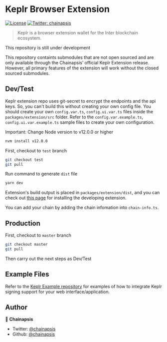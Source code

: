 # Keplr Browser Extension
[![License](https://img.shields.io/badge/License-Apache%202.0-blue.svg)](https://opensource.org/licenses/Apache-2.0)
[![Twitter: chainapsis](https://img.shields.io/twitter/follow/chainapsis.svg?style=social)](https://twitter.com/chainapsis)

> Keplr is a browser extension wallet for the Inter blockchain ecosystem.
>
This repository is still under development  

This repository containts submodules that are not open sourced and are only available through the Chainapsis’ official Keplr Extension release. However, all primary features of the extension will work without the closed sourced submodules.  

## Dev/Test
Keplr extension repo uses git-secret to encrypt the endpoints and the api keys. So, you can't build this without creating your own config file. You should create your own `config.var.ts`, `config.ui.var.ts` files inside the `packages/extension/src` folder. Refer to the `config.var.example.ts`, ``config.ui.var.example.ts`` sample files to create your own configuration.

Important: Change Node version to v12.0.0 or higher
```sh
nvm install v12.0.0
```

First, checkout to `test` branch
```sh
git checkout test
git pull
``` 

Run command to generate `dist` file
```sh
yarn dev
``` 
Extension's build output is placed in `packages/extension/dist`, and you can check out [this page](https://developer.chrome.com/extensions/getstarted) for installing the developing extension.  

You can add your chain by adding the chain infomation into `chain-info.ts`. 

## Production
First, checkout to `master` branch
```sh
git checkout master
git pull
``` 

Then carry out the next steps as Dev/Test

## Example Files

Refer to the [Keplr Example repository](https://github.com/chainapsis/keplr-example) for examples of how to integrate Keplr signing support for your web interface/application.

## Author

👤 **Chainapsis**

* Twitter: [@chainapsis](https://twitter.com/chainapsis)
* Github: [@chainapsis](https://github.com/chainapsis)
